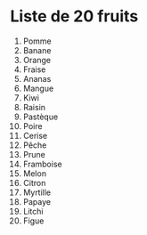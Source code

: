 # Liste de 20 fruits

1. Pomme  
2. Banane  
3. Orange  
4. Fraise  
5. Ananas  
6. Mangue  
7. Kiwi  
8. Raisin  
9. Pastèque  
10. Poire  
11. Cerise  
12. Pêche  
13. Prune  
14. Framboise  
15. Melon  
16. Citron  
17. Myrtille  
18. Papaye  
19. Litchi  
20. Figue
